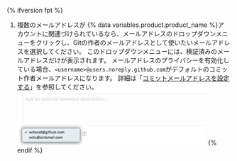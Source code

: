 {% ifversion fpt %}
1. 複数のメールアドレスが
{% data variables.product.product_name %}アカウントに関連づけられているなら、メールアドレスのドロップダウンメニューをクリックし、Gitの作者のメールアドレスとして使いたいメールアドレスを選択してください。 このドロップダウンメニューには、検証済みのメールアドレスだけが表示されます。 メールアドレスのプライバシーを有効化している場合、`<username>@users.noreply.github.com`がデフォルトのコミット作者メールアドレスになります。  詳細は「[コミットメールアドレスを設定する](/articles/setting-your-commit-email-address)」を参照してください。
![コミットメールアドレスの選択](/assets/images/help/repository/choose-commit-email-address.png)
{% endif %}
